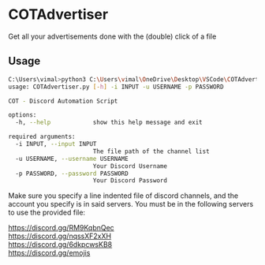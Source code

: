# COTAdvertiser
Get all your advertisements done with the (double) click of a file

## Usage

```bash
C:\Users\vimal>python3 C:\Users\vimal\OneDrive\Desktop\VSCode\COTAdvertiser.py -h
usage: COTAdvertiser.py [-h] -i INPUT -u USERNAME -p PASSWORD

COT - Discord Automation Script

options:
  -h, --help            show this help message and exit

required arguments:
  -i INPUT, --input INPUT
                        The file path of the channel list
  -u USERNAME, --username USERNAME
                        Your Discord Username
  -p PASSWORD, --password PASSWORD
                        Your Discord Password
```

Make sure you specify a line indented file of discord channels, and the account you specify is in said servers. You must be in the following servers to use the provided file:

https://discord.gg/RM9KqbnQec  
https://discord.gg/nqssXF2xXH  
https://discord.gg/6dkpcwsKB8  
https://discord.gg/emojis  
